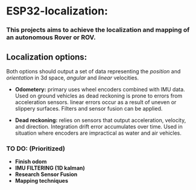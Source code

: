 # ESP32-localization:
### This projects aims to achieve the localization and mapping of an autonomous Rover or ROV.

## Localization options: 
Both options should output a set of data representing the _position_ and _orientation_ 
in 3d space, _angular_ and _linear_ velocities.
    
- **Odometery:** 
     primary uses wheel encoders combined with IMU data. Used on ground vehicles as dead reckoning is prone to errors from acceleration sensors.
linear errors occur as a result of uneven or slippery surfaces. Filters and sensor fusion can be applied. 



- **Dead reckoning:** relies on sensors that output acceleration, velocity, and direction. Integration drift error accumulates over time. Used in situation where encoders 
are impractical as water and air vehicles.


### TO DO: (Prioritized)
- __Finish odom__
- __IMU FILTERING (1D kalman)__
- __Research Sensor Fusion__
- __Mapping techniques__


